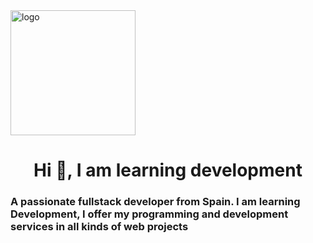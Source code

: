 
<div id="header" aling="center">
    <img src="https://media.giphy.com/media/2IudUHdI075HL02Pkk/giphy.gif" alt="logo" width="200"/>
    <center><h1>Hi 👋, I am learning development</h1></center>
    <h3 aling="center">A passionate fullstack developer from Spain. I am learning Development, I offer my programming and development services in all kinds of web projects</h3>
</div>



<!--
**Mrheaven778/Mrheaven778** is a ✨ _special_ ✨ repository because its `README.md` (this file) appears on your GitHub profile.

Here are some ideas to get you started:

- 🔭 I’m currently working on ...
- 🌱 I’m currently learning ...
- 👯 I’m looking to collaborate on ...
- 🤔 I’m looking for help with ...
- 💬 Ask me about ...
- 📫 How to reach me: ...
- 😄 Pronouns: ...
- ⚡ Fun fact: ...
-->
